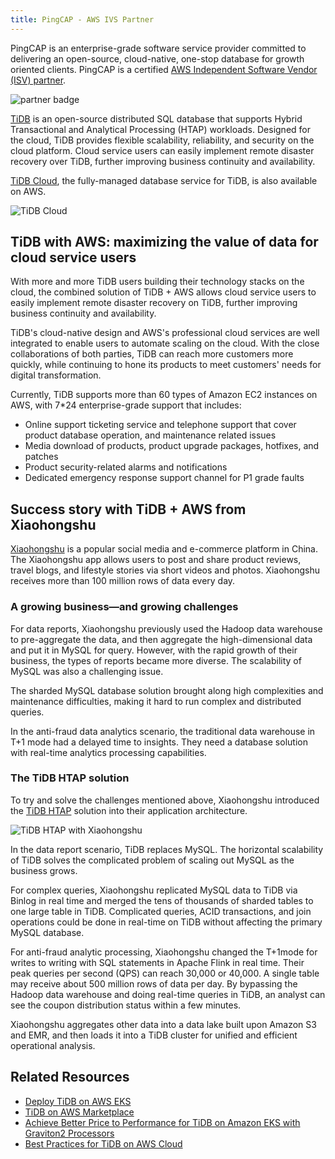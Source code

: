 ```yaml
---
title: PingCAP - AWS IVS Partner
---
```


PingCAP is an enterprise-grade software service provider committed to delivering an open-source, cloud-native, one-stop database for growth oriented clients. PingCAP is a certified [AWS Independent Software Vendor (ISV) partner](https://aws.amazon.com/partners/isv/).

<div class="columns">
 <div class="column is-6 is-offset-one-quarter">
<img src="https://download.pingcap.com/images/partner/partner_aws.png" alt="partner badge" />
</div>
</div>

[TiDB](https://github.com/pingcap/tidb) is an open-source distributed SQL database that supports Hybrid Transactional and Analytical Processing (HTAP) workloads. Designed for the cloud, TiDB provides flexible scalability, reliability, and security on the cloud platform. Cloud service users can easily implement remote disaster recovery over TiDB, further improving business continuity and availability.

[TiDB Cloud](https://pingcap.com/products/tidbcloud), the fully-managed database service for TiDB, is also available on AWS.

![TiDB Cloud](https://download.pingcap.com/images/partner/tidbcloud_aws.png)

## TiDB with AWS: maximizing the value of data for cloud service users

With more and more TiDB users building their technology stacks on the cloud, the combined solution of TiDB + AWS allows cloud service users to easily implement remote disaster recovery on TiDB, further improving business continuity and availability.

TiDB's cloud-native design and AWS's professional cloud services are well integrated to enable users to automate scaling on the cloud. With the close collaborations of both parties, TiDB can reach more customers more quickly, while continuing to hone its products to meet customers' needs for digital transformation.

Currently, TiDB supports more than 60 types of Amazon EC2 instances on AWS, with 7*24 enterprise-grade support that includes:

* Online support ticketing service and telephone support that cover product database operation, and maintenance related issues
* Media download of products, product upgrade packages, hotfixes, and patches
* Product security-related alarms and notifications
* Dedicated emergency response support channel for P1 grade faults

## Success story with TiDB + AWS from Xiaohongshu

[Xiaohongshu](https://en.wikipedia.org/wiki/Xiaohongshu) is a popular social media and e-commerce platform in China. The Xiaohongshu app allows users to post and share product reviews, travel blogs, and lifestyle stories via short videos and photos. Xiaohongshu receives more than 100 million rows of data every day.

### A growing business—and growing challenges

For data reports, Xiaohongshu previously used the Hadoop data warehouse to pre-aggregate the data, and then aggregate the high-dimensional data and put it in MySQL for query. However, with the rapid growth of their business, the types of reports became more diverse. The scalability of MySQL was also a challenging issue.

The sharded MySQL database solution brought along high complexities and maintenance difficulties, making it hard to run complex and distributed queries.

In the anti-fraud data analytics scenario, the traditional data warehouse in T+1 mode had a delayed time to insights. They need a database solution with real-time analytics processing capabilities.

### The TiDB HTAP solution

To try and solve the challenges mentioned above, Xiaohongshu introduced the [TiDB HTAP](https://docs.pingcap.com/tidb/v3.0/key-features#minimize-etl-with-htap) solution into their application architecture.

![TiDB HTAP with Xiaohongshu](https://download.pingcap.com/images/partner/xiaohongshu_aws.png)

In the data report scenario, TiDB replaces MySQL. The horizontal scalability of TiDB solves the complicated problem of scaling out MySQL as the business grows.

For complex queries, Xiaohongshu replicated MySQL data to TiDB via Binlog in real time and merged the tens of thousands of sharded tables to one large table in TiDB. Complicated queries, ACID transactions, and join operations could be done in real-time on TiDB without affecting the primary MySQL database.

For anti-fraud analytic processing, Xiaohongshu changed the T+1mode for writes to writing with SQL statements in Apache Flink in real time. Their peak queries per second (QPS) can reach 30,000 or 40,000. A single table may receive about 500 million rows of data per day. By bypassing the Hadoop data warehouse and doing real-time queries in TiDB, an analyst can see the coupon distribution status within a few minutes.

Xiaohongshu aggregates other data into a data lake built upon Amazon S3 and EMR, and then loads it into a TiDB cluster for unified and efficient operational analysis.

## Related Resources

* [Deploy TiDB on AWS EKS](https://docs.pingcap.com/tidb-in-kubernetes/stable/deploy-on-aws-eks?_ga=2.202706578.2084552120.1634196065-205052314.1597370956)
* [TiDB on AWS Marketplace](https://awsmarketplace.amazonaws.cn/marketplace/pp/prodview-idxqhvltxosqc?qid=1634194259707&sr=0-1&ref_=srh_res_product_title)
* [Achieve Better Price to Performance for TiDB on Amazon EKS with Graviton2 Processors](https://aws.amazon.com/cn/blogs/startups/achieve-better-price-to-performance-for-tidb-graviton2-processors/)
* [Best Practices for TiDB on AWS Cloud](https://en.pingcap.com/blog/best-practices-for-tidb-on-aws-cloud)
